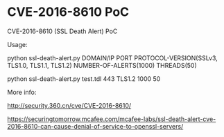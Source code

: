 # CVE-2016-8610 PoC
CVE-2016-8610 (SSL Death Alert) PoC

Usage:

python ssl-death-alert.py DOMAIN/IP PORT PROTOCOL-VERSION(SSLv3, TLS1.0, TLS1.1, TLS1.2) NUMBER-OF-ALERTS(1000) THREADS(50)

python ssl-death-alert.py test.tdl 443 TLS1.2 1000 50

More info:

http://security.360.cn/cve/CVE-2016-8610/

https://securingtomorrow.mcafee.com/mcafee-labs/ssl-death-alert-cve-2016-8610-can-cause-denial-of-service-to-openssl-servers/

